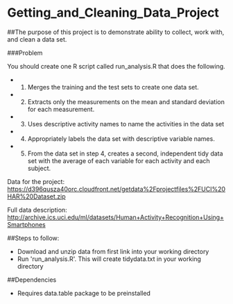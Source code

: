 # Getting_and_Cleaning_Data_Project

##The purpose of this project is to demonstrate ability to collect, work with, and clean a data set. 
  
###Problem

   You should create one R script called run_analysis.R that does the following. 
- 1. Merges the training and the test sets to create one data set.
- 2. Extracts only the measurements on the mean and standard deviation for each measurement. 
- 3. Uses descriptive activity names to name the activities in the data set
- 4. Appropriately labels the data set with descriptive variable names. 
- 5. From the data set in step 4, creates a second, independent tidy data set with the average
   of each variable for each activity and each subject.


Data for the project: 
https://d396qusza40orc.cloudfront.net/getdata%2Fprojectfiles%2FUCI%20HAR%20Dataset.zip 

Full data description:
http://archive.ics.uci.edu/ml/datasets/Human+Activity+Recognition+Using+Smartphones 

##Steps to follow:
- Download and unzip data from first link into your working directory
- Run 'run_analysis.R'. This will create tidydata.txt in your working directory

##Dependencies
- Requires data.table package to be preinstalled
